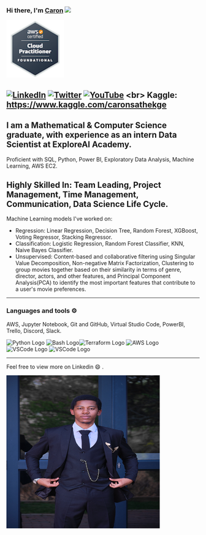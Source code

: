 ### Hi there, I'm [Caron](https://mrsathekge.github.io/ds-portfolio/) <img src="https://raw.githubusercontent.com/MartinHeinz/MartinHeinz/master/wave.gif" width="30px">
<img src="Matheti-Caron-Sathekge-aws-certified-cloud-practitioner.png" alt="My AWS Certified Cloud Practitioner Badge" width="150" height="150"/>

[![LinkedIn](https://img.shields.io/badge/linkedin-%230077B5.svg?style=for-the-badge&logo=linkedin&logoColor=white)](https://www.linkedin.com/in/1mrsathekge/)
[![Twitter](https://img.shields.io/badge/Twitter-%231DA1F2.svg?style=for-the-badge&logo=Twitter&logoColor=white)](https://twitter.com/CaronSathekge)
[![YouTube](https://img.shields.io/badge/YouTube-%23FF0000.svg?style=for-the-badge&logo=YouTube&logoColor=white)]([https://youtube.com/@rishabkumar7](https://www.youtube.com/watch?v=UibOhkZMYW8))
<br>
Kaggle: https://www.kaggle.com/caronsathekge
---
I am a Mathematical & Computer Science graduate, with experience as an intern Data Scientist at ExploreAI Academy.
---
Proficient with SQL, Python, Power BI, Exploratory Data Analysis, Machine Learning, AWS EC2.

**Highly Skilled In:**
Team Leading, Project Management, Time Management, Communication, Data Science Life Cycle.
---
Machine Learning models I've worked on:
- Regression: Linear Regression, Decision Tree, Random Forest, XGBoost, Voting Regressor, Stacking Regressor.
- Classification: Logistic Regression, Random Forest Classifier, KNN, Naive Bayes Classifier.
- Unsupervised: Content-based and collaborative filtering using Singular Value Decomposition, Non-negative Matrix Factorization, Clustering to group movies together based on their similarity in terms of genre, director, actors, and other features, and Principal Component Analysis(PCA) to identify the most important features that contribute to a user's movie preferences.

---

### Languages and tools ⚙️
AWS, Jupyter Notebook, Git and GitHub, Virtual Studio Code, PowerBI, Trello, Discord, Slack.

<p>
<img src="https://cdn.worldvectorlogo.com/logos/python-5.svg" alt="Python Logo" width="50" height="50"/> <img src="https://cdn.worldvectorlogo.com/logos/bash-1.svg" alt="Bash Logo" width="50" height="50"/><img src="https://cdn.worldvectorlogo.com/logos/terraform-enterprise.svg" alt="Terraform Logo" width="50" height="50"/> <img src="https://cdn.worldvectorlogo.com/logos/aws-2.svg" alt="AWS Logo" width="50" height="50"/> <img src="https://cdn.worldvectorlogo.com/logos/visual-studio-code-1.svg" alt="VSCode Logo" width="50" height="50"/> <img src="[https://cdn.worldvectorlogo.com/logos/visual-studio-code-1.svg](https://worldvectorlogo.com/logo/github-icon-1)" alt="VSCode Logo" width="50" height="50"/>
</p>

---

Feel free to view more on Linkedin 😄 .

<img
  src="Caron_Sathekge.jpg"
  alt="A picture of Caron Sathekge"
  style="display: inline-block; margin: 0 auto; height: 400px; width: 400px">

<!--
**MrSathekge/MrSathekge** is a ✨ _special_ ✨ repository because its `README.md` (this file) appears on your GitHub profile.

Here are some ideas to get you started:

- 🔭 I’m currently working on ...
- 🌱 I’m currently learning ...
- 👯 I’m looking to collaborate on ...
- 🤔 I’m looking for help with ...
- 💬 Ask me about ...
- 📫 How to reach me: ...
- 😄 Pronouns: ...
- ⚡ Fun fact: ...
-->

